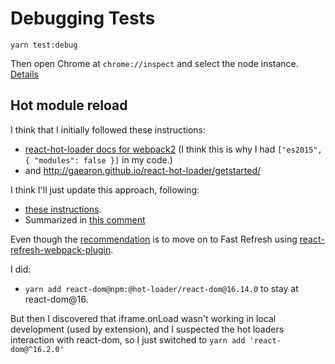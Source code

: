 # Debugging Tests

```
yarn test:debug
```

Then open Chrome at `chrome://inspect` and select the node instance.
[Details](https://jestjs.io/docs/en/troubleshooting#tests-are-failing-and-you-don-t-know-why)

## Hot module reload

I think that I initially followed these instructions:

- [react-hot-loader docs for webpack2](https://github.com/gaearon/react-hot-loader/tree/a03dde0c1833105abf0555e2a3028572bd15493c/docs#webpack-2)
  (I think this is why I had `["es2015", { "modules": false }]` in my code.)
- and http://gaearon.github.io/react-hot-loader/getstarted/

I think I'll just update this approach, following:

- [these instructions](https://github.com/gaearon/react-hot-loader/tree/6032f4255e0268bb794c1e9b8ae5b436400ffbb5#getting-started).
- Summarized in [this comment](https://github.com/gaearon/react-hot-loader/issues/1227#issuecomment-482518698)

Even though the
[recommendation](https://github.com/gaearon/react-hot-loader/tree/6032f4255e0268bb794c1e9b8ae5b436400ffbb5#moving-towards-next-step)
is to move on to Fast Refresh using
[react-refresh-webpack-plugin](https://github.com/pmmmwh/react-refresh-webpack-plugin/).

I did:

- `yarn add react-dom@npm:@hot-loader/react-dom@16.14.0` to stay at react-dom@16.

But then I discovered that iframe.onLoad wasn't working in local development (used by extension), and I suspected the
hot loaders interaction with react-dom, so I just switched to `yarn add 'react-dom@^16.2.0'`
